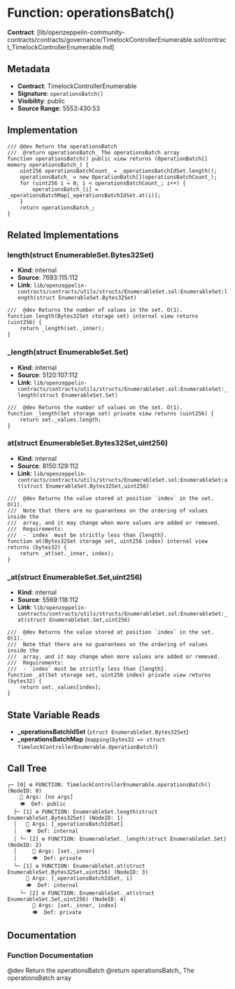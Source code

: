 # Function: operationsBatch()

**Contract**: [lib/openzeppelin-community-contracts/contracts/governance/TimelockControllerEnumerable.sol/contract_TimelockControllerEnumerable.md]

## Metadata

- **Contract**: TimelockControllerEnumerable
- **Signature**: `operationsBatch()`
- **Visibility**: public
- **Source Range**: 5553:430:53

## Implementation

```solidity
/// @dev Return the operationsBatch
///  @return operationsBatch_ The operationsBatch array
function operationsBatch() public view returns (OperationBatch[] memory operationsBatch_) {
    uint256 operationsBatchCount_ = _operationsBatchIdSet.length();
    operationsBatch_ = new OperationBatch[](operationsBatchCount_);
    for (uint256 i = 0; i < operationsBatchCount_; i++) {
        operationsBatch_[i] = _operationsBatchMap[_operationsBatchIdSet.at(i)];
    }
    return operationsBatch_;
}
```

## Related Implementations

### length(struct EnumerableSet.Bytes32Set)

- **Kind**: internal
- **Source**: 7693:115:112
- **Link**: `lib/openzeppelin-contracts/contracts/utils/structs/EnumerableSet.sol:EnumerableSet:length(struct EnumerableSet.Bytes32Set)`

```solidity
///  @dev Returns the number of values in the set. O(1).
function length(Bytes32Set storage set) internal view returns (uint256) {
    return _length(set._inner);
}
```

### _length(struct EnumerableSet.Set)

- **Kind**: internal
- **Source**: 5120:107:112
- **Link**: `lib/openzeppelin-contracts/contracts/utils/structs/EnumerableSet.sol:EnumerableSet:_length(struct EnumerableSet.Set)`

```solidity
///  @dev Returns the number of values on the set. O(1).
function _length(Set storage set) private view returns (uint256) {
    return set._values.length;
}
```

### at(struct EnumerableSet.Bytes32Set,uint256)

- **Kind**: internal
- **Source**: 8150:129:112
- **Link**: `lib/openzeppelin-contracts/contracts/utils/structs/EnumerableSet.sol:EnumerableSet:at(struct EnumerableSet.Bytes32Set,uint256)`

```solidity
///  @dev Returns the value stored at position `index` in the set. O(1).
///  Note that there are no guarantees on the ordering of values inside the
///  array, and it may change when more values are added or removed.
///  Requirements:
///  - `index` must be strictly less than {length}.
function at(Bytes32Set storage set, uint256 index) internal view returns (bytes32) {
    return _at(set._inner, index);
}
```

### _at(struct EnumerableSet.Set,uint256)

- **Kind**: internal
- **Source**: 5569:118:112
- **Link**: `lib/openzeppelin-contracts/contracts/utils/structs/EnumerableSet.sol:EnumerableSet:_at(struct EnumerableSet.Set,uint256)`

```solidity
///  @dev Returns the value stored at position `index` in the set. O(1).
///  Note that there are no guarantees on the ordering of values inside the
///  array, and it may change when more values are added or removed.
///  Requirements:
///  - `index` must be strictly less than {length}.
function _at(Set storage set, uint256 index) private view returns (bytes32) {
    return set._values[index];
}
```

## State Variable Reads

- **_operationsBatchIdSet** (`struct EnumerableSet.Bytes32Set`)
- **_operationsBatchMap** (`mapping(bytes32 => struct TimelockControllerEnumerable.OperationBatch)`)

## Call Tree

```
┌─ [0] ⚙️ FUNCTION: TimelockControllerEnumerable.operationsBatch() (NodeID: 0)
    💬 Args: [no args]
    👁️  Def: public
  ├─ [1] ⚙️ FUNCTION: EnumerableSet.length(struct EnumerableSet.Bytes32Set) (NodeID: 1)
  │   💬 Args: [_operationsBatchIdSet]
  │   👁️  Def: internal
  │ └─ [2] ⚙️ FUNCTION: EnumerableSet._length(struct EnumerableSet.Set) (NodeID: 2)
  │     💬 Args: [set._inner]
  │     👁️  Def: private
  └─ [1] ⚙️ FUNCTION: EnumerableSet.at(struct EnumerableSet.Bytes32Set,uint256) (NodeID: 3)
      💬 Args: [_operationsBatchIdSet, i]
      👁️  Def: internal
    └─ [2] ⚙️ FUNCTION: EnumerableSet._at(struct EnumerableSet.Set,uint256) (NodeID: 4)
        💬 Args: [set._inner, index]
        👁️  Def: private
```

## Documentation

### Function Documentation

@dev Return the operationsBatch
 @return operationsBatch_ The operationsBatch array
